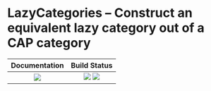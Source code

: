 <!-- BEGIN HEADER -->
# LazyCategories – Construct an equivalent lazy category out of a CAP category

| **Documentation**         | **Build Status**                                            |
|:-------------------------:|:-----------------------------------------------------------:|
| [![][docs-img]][docs-url] | [![][tests-img]][tests-url] [![][codecov-img]][codecov-url] |
<!-- END HEADER -->

<!-- BEGIN FOOTER -->
[docs-img]: https://img.shields.io/badge/docs-stable-blue.svg
[docs-url]: https://homalg-project.github.io/LazyCategories/doc/chap0_mj.html

[tests-img]: https://github.com/homalg-project/LazyCategories/workflows/Tests/badge.svg
[tests-url]: https://github.com/homalg-project/LazyCategories/actions?query=workflow%3ATests

[codecov-img]: https://codecov.io/gh/homalg-project/LazyCategories/branch/master/graph/badge.svg
[codecov-url]: https://codecov.io/gh/homalg-project/LazyCategories
<!-- END FOOTER -->

